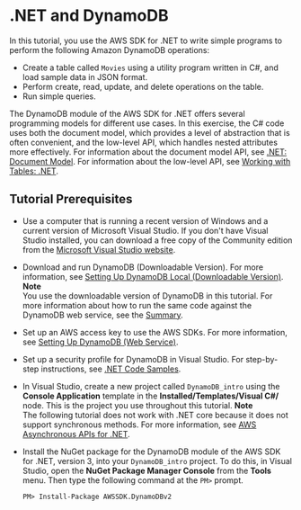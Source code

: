 # \.NET and DynamoDB<a name="GettingStarted.NET"></a>

In this tutorial, you use the AWS SDK for \.NET to write simple programs to perform the following Amazon DynamoDB operations:
+ Create a table called `Movies` using a utility program written in C\#, and load sample data in JSON format\.
+ Perform create, read, update, and delete operations on the table\.
+ Run simple queries\.

 The DynamoDB module of the AWS SDK for \.NET offers several programming models for different use cases\. In this exercise, the C\# code uses both the document model, which provides a level of abstraction that is often convenient, and the low\-level API, which handles nested attributes more effectively\. For information about the document model API, see [\.NET: Document Model](DotNetSDKMidLevel.md)\. For information about the low\-level API, see [Working with Tables: \.NET](LowLevelDotNetWorkingWithTables.md)\. 

## Tutorial Prerequisites<a name="GettingStarted.NET.Prereqs"></a>
+ Use a computer that is running a recent version of Windows and a current version of Microsoft Visual Studio\. If you don't have Visual Studio installed, you can download a free copy of the Community edition from the [Microsoft Visual Studio website](https://www.visualstudio.com)\.
+ Download and run DynamoDB \(Downloadable Version\)\. For more information, see [Setting Up DynamoDB Local \(Downloadable Version\)](DynamoDBLocal.md)\.
**Note**  
You use the downloadable version of DynamoDB in this tutorial\. For more information about how to run the same code against the DynamoDB web service, see the [Summary](GettingStarted.NET.Summary.md)\. 
+ Set up an AWS access key to use the AWS SDKs\. For more information, see [Setting Up DynamoDB \(Web Service\)](SettingUp.DynamoWebService.md)\. 
+ Set up a security profile for DynamoDB in Visual Studio\. For step\-by\-step instructions, see [\.NET Code Samples](CodeSamples.DotNet.md)\. 
+ In Visual Studio, create a new project called `DynamoDB_intro` using the **Console Application** template in the **Installed/Templates/Visual C\#/** node\. This is the project you use throughout this tutorial\.
**Note**  
The following tutorial does not work with \.NET core because it does not support synchronous methods\. For more information, see [AWS Asynchronous APIs for \.NET](http://docs.aws.amazon.com/sdk-for-net/v3/developer-guide/sdk-net-async-api.html)\. 
+ Install the NuGet package for the DynamoDB module of the AWS SDK for \.NET, version 3, into your `DynamoDB_intro` project\. To do this, in Visual Studio, open the **NuGet Package Manager Console** from the **Tools** menu\. Then type the following command at the `PM>` prompt.

  ```
  PM> Install-Package AWSSDK.DynamoDBv2
  ```
